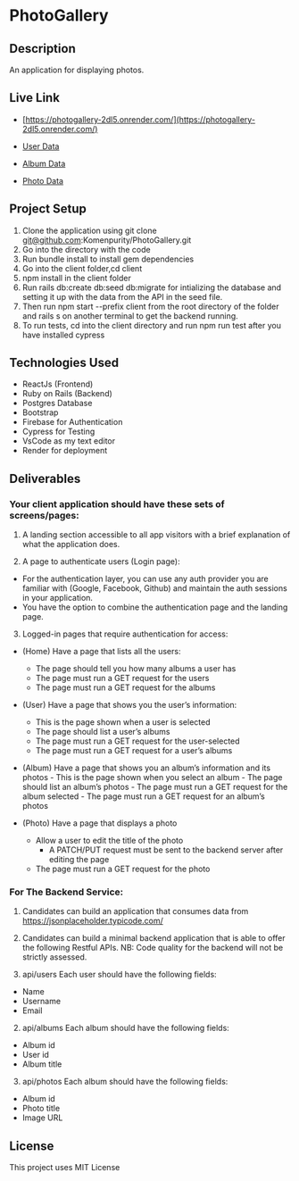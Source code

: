 # PhotoGallery

## Description

An application for displaying photos.

## Live Link
- [https://photogallery-2dl5.onrender.com/](https://photogallery-2dl5.onrender.com/)

- [User Data](https://photogallery-2dl5.onrender.com/users)
- [Album Data](https://photogallery-2dl5.onrender.com/albums)
- [Photo Data](https://photogallery-2dl5.onrender.com/photos) 


## Project Setup

1. Clone the application using git clone git@github.com:Komenpurity/PhotoGallery.git
2. Go into the directory with the code
3. Run bundle install to install gem dependencies
4. Go into the client folder,cd client
5. npm install in the client folder
6. Run rails db:create db:seed db:migrate for intializing the database and setting it up with the data from the API in the seed file.
7. Then run npm start --prefix client from the root directory of the folder and rails s on another terminal to get the backend running.
8. To run tests, cd into the client directory and run npm run test after you have installed cypress

## Technologies Used

- ReactJs (Frontend)
- Ruby on Rails (Backend)
- Postgres Database
- Bootstrap
- Firebase for Authentication
- Cypress for Testing
- VsCode as my text editor
- Render for deployment

## Deliverables

### Your client application should have these sets of screens/pages:

1. A landing section accessible to all app visitors with a brief explanation of what
   the application does.

2. A page to authenticate users (Login page):

- For the authentication layer, you can use any auth provider you are
  familiar with (Google, Facebook, Github) and maintain the auth sessions
  in your application.
- You have the option to combine the authentication page and the landing
  page.

3. Logged-in pages that require authentication for access:

- (Home) Have a page that lists all the users:

  - The page should tell you how many albums a user has
  - The page must run a GET request for the users
  - The page must run a GET request for the albums

- (User) Have a page that shows you the user’s information:

  - This is the page shown when a user is selected
  - The page should list a user’s albums
  - The page must run a GET request for the user-selected
  - The page must run a GET request for a user’s albums

- (Album) Have a page that shows you an album’s information and its
  photos - This is the page shown when you select an album - The page should list an album’s photos - The page must run a GET request for the album selected - The page must run a GET request for an album’s photos

- (Photo) Have a page that displays a photo
  - Allow a user to edit the title of the photo
    - A PATCH/PUT request must be sent to the backend server
      after editing the page
  - The page must run a GET request for the photo

### For The Backend Service:

1. Candidates can build an application that consumes data from
   https://jsonplaceholder.typicode.com/

2. Candidates can build a minimal backend application that is able to offer
   the following Restful APIs.
   NB: Code quality for the backend will not be strictly assessed.

3. api/users
   Each user should have the following fields:

- Name
- Username
- Email

2. api/albums
   Each album should have the following fields:

- Album id
- User id
- Album title

3. api/photos
   Each album should have the following fields:

- Album id
- Photo title
- Image URL

## License

This project uses MIT License
